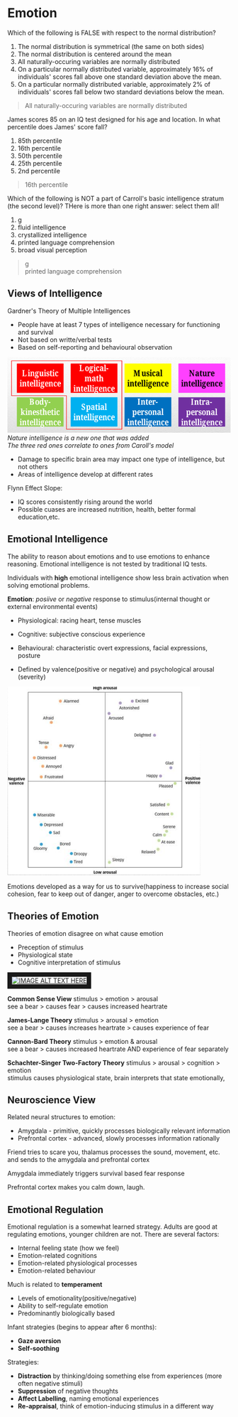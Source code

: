 # Emotion

Which of the following is FALSE with respect to the normal distribution?
1. The normal distribution is symmetrical (the same on both sides)
2. The normal distribution is centered around the mean
3. All naturally-occuring variables are normally distributed
4. On a particular normally distributed variable, approximately 16% of
   individuals' scores fall above one standard deviation above the mean.
5. On a particular normally distributed variable, approximately 2% of
   individuals' scores fall below two standard deviations below the mean.
> All naturally-occuring variables are normally distributed

James scores 85 on an IQ test designed for his age and location. In what
percentile does James' score fall?
1. 85th percentile
2. 16th percentile
3. 50th percentile
4. 25th percentile
5. 2nd percentile
> 16th percentile

Which of the following is NOT a part of Carroll's basic intelligence stratum
(the second level)? THere is more than one right answer: select them all!
1. g
2. fluid intelligence
3. crystallized intelligence
4. printed language comprehension
5. broad visual perception 
> g  
> printed language comprehension

## Views of Intelligence

Gardner's Theory of Multiple Intelligences
* People have at least 7 types of intelligence necessary for functioning and
  survival
* Not based on writte/verbal tests
* Based on self-reporting and behavioural observation

![gardner-view](./pictures/gardner-view.png)
*Nature intelligence is a new one that was added*  
*The three red ones correlate to ones from Caroll's model*

* Damage to specific brain area may impact one type of intelligence, but not
  others
* Areas of intelligence develop at different rates

Flynn Effect Slope:
* IQ scores consistently rising around the world
* Possible cuases are increased nutrition, health, better formal education,etc.

## Emotional Intelligence
The ability to reason about emotions and to use emotions to enhance reasoning.
Emotional intelligence is not tested by traditional IQ tests.

Individuals with **high** emotional intelligence show less brain activation when
solving emotional problems.

**Emotion**: *posiive* or *negative* response to stimulus(internal thought or
external environmental events)
* Physiological: racing heart, tense muscles
* Cognitive: subjective conscious experience
* Behavioural: characteristic overt expressions, facial expressions, posture

* Defined by valence(positive or negative) and psychological arousal (severity)

![emotion-graph](./pictures/emotion-graph.png)

Emotions developed as a way for us to survive(happiness to increase social
cohesion, fear to keep out of danger, anger to overcome obstacles, etc.)

## Theories of Emotion

Theories of emotion disagree on what cause emotion
* Preception of stimulus
* Physiological state
* Cognitive interpretation of stimulus

<a href="https://www.youtube.com/watch?v=kyxv0wZL29M
" target="_blank"><img src="http://img.youtube.com/vi/kyxv0wZL29M/0.jpg" 
alt="IMAGE ALT TEXT HERE" width="240" height="180" border="10" /></a>

**Common Sense View**
stimulus > emotion > arousal  
see a bear > causes fear > causes increased heartrate

**James-Lange Theory**
stimulus > arousal > emotion  
see a bear > causes increases heartrate > causes experience of fear

**Cannon-Bard Theory**
stimulus > emotion & arousal  
see a bear > causes increased heartrate AND experience of fear separately

**Schachter-Singer Two-Factory Theory**
stimulus > arousal > cognition > emotion  
stimulus causes physiological state, brain interprets that state emotionally,

## Neuroscience View
Related neural structures to emotion:
* Amygdala - primitive, quickly processes biologically relevant information
* Prefrontal cortex - advanced, slowly processes information rationally

Friend tries to scare you, thalamus processes the sound, movement, etc. and
sends to the amygdala and prefrontal cortex

Amygdala immediately triggers survival based fear response  

Prefrontal cortex makes you calm down, laugh.

## Emotional Regulation
Emotional regulation is a somewhat learned strategy. Adults are good at
regulating emotions, younger children are not. There are several factors:
* Internal feeling state (how we feel)
* Emotion-related cognitions
* Emotion-related physiological processes
* Emotion-related behaviour

Much is related to **temperament**
* Levels of emotionality(positive/negative)
* Ability to self-regulate emotion
* Predominantly biologically based

Infant strategies (begins to appear after 6 months):
* **Gaze aversion**
* **Self-soothing**

Strategies:
* **Distraction** by thinking/doing something else from experiences (more often
  negative stimuli)
* **Suppression** of negative thoughts
* **Affect Labelling**, naming emotional experiences
* **Re-appraisal**, think of emotion-inducing stimulus in a different way

